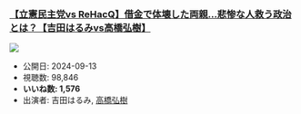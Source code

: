 ### [【立憲民主党vs ReHacQ】借金で体壊した両親…悲惨な人救う政治とは？【吉田はるみvs高橋弘樹】](https://www.youtube.com/watch?v=NklMS4ayNOA)
[![](https://img.youtube.com/vi/NklMS4ayNOA/sddefault.jpg)](https://www.youtube.com/watch?v=NklMS4ayNOA)
-   公開日: 2024-09-13
-   視聴数: 98,846
-   **いいね数: 1,576**
-   出演者: 吉田はるみ, [高橋弘樹](/rehacq_fan/people/高橋弘樹 "wikilink")
